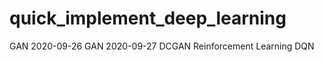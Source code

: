# quick_implement_deep_learning
GAN
  2020-09-26 GAN
  2020-09-27 DCGAN
Reinforcement Learning
  DQN
